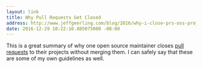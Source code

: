 ```yaml
---
layout: link
title: Why Pull Requests Get Closed
address: http://www.jeffgeerling.com/blog/2016/why-i-close-prs-oss-project-maintainer-notes
date: 2016-12-29 10:22:10.885075000 -08:00
---
```


This is a great summary of why one open source maintainer closes [pull requests](https://help.github.com/articles/about-pull-requests/) to their projects without merging them. I can safely say that these are some of my own guidelines as well.
